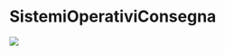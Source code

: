 # SistemiOperativiConsegna



![](https://user-images.githubusercontent.com/28054437/143464848-5d8f47f3-6aa8-436c-b8f7-a35bb3e612e6.png)
